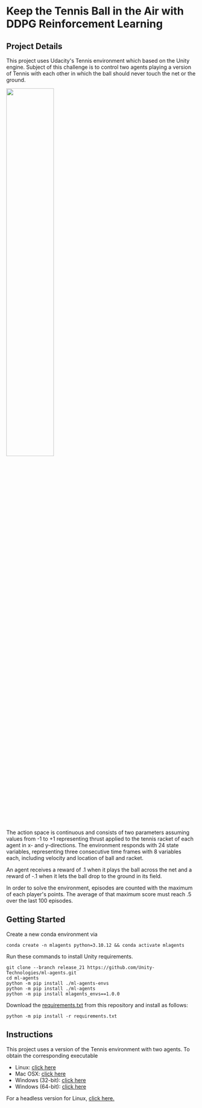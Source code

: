 # Keep the Tennis Ball in the Air with DDPG Reinforcement Learning
## Project Details
This project uses Udacity's Tennis environment which based on the Unity engine. Subject of this challenge is to control two agents playing a version of Tennis with each other in which the ball should never touch the net or the ground.


<img src="https://github.com/CSiler/udacity-tennis-ddpg/assets/6819661/2b428c50-306d-4b9f-905c-6ac572ed604e" width="50%" >


The action space is continuous and consists of two parameters assuming values from -1 to +1 representing thrust applied to the tennis racket of each agent in x- and y-directions. The environment responds with 24 state variables, representing three consecutive time frames with 8 variables each, including velocity and location of ball and racket.

An agent receives a reward of .1 when it plays the ball across the net and a reward of -.1 when it lets the ball drop to the ground in its field. 

In order to solve the environment, episodes are counted with the maximum of each player's points. The average of that maximum score must reach .5 over the last 100 episodes.

## Getting Started

Create a new conda environment via
```
conda create -n mlagents python=3.10.12 && conda activate mlagents
```
Run these commands to install Unity requirements. 
```
git clone --branch release_21 https://github.com/Unity-Technologies/ml-agents.git
cd ml-agents
python -m pip install ./ml-agents-envs
python -m pip install ./ml-agents
python -m pip install mlagents_envs==1.0.0
```
Download the [requirements.txt](https://github.com/CSiler/udacity-ddpg/blob/main/requirements.txt) from this repository and install as follows:
```
python -m pip install -r requirements.txt
```



## Instructions
This project uses a version of the Tennis environment with two agents. To obtain the corresponding executable 
- Linux: [click here](https://s3-us-west-1.amazonaws.com/udacity-drlnd/P3/Tennis/Tennis_Linux.zip)
- Mac OSX: [click here](https://s3-us-west-1.amazonaws.com/udacity-drlnd/P3/Tennis/Tennis_Linux.zip)
- Windows (32-bit): [click here](https://s3-us-west-1.amazonaws.com/udacity-drlnd/P3/Tennis/Tennis_Windows_x86.zip)
- Windows (64-bit): [click here](https://s3-us-west-1.amazonaws.com/udacity-drlnd/P3/Tennis/Tennis_Windows_x86_64.zip)

For a headless version for Linux, [click here.](https://s3-us-west-1.amazonaws.com/udacity-drlnd/P3/Tennis/Tennis_Linux_NoVis.zip)
